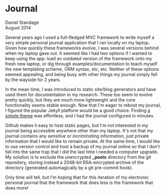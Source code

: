 # Journal
Daniel Standage  
August 2014

Several years ago I used a full-fledged MVC framework to write myself a very simple personal journal application that I ran locally on my laptop.
Given how quickly these frameworks evolve, I was several versions behind when my laptop gave out.
It seemed like I had two options if I wanted to keep using the app: load an outdated version of the framework onto my fresh new laptop, or dig through examples/documentation to teach myself the new templating scheme, ORM syntax, etc, etc.
Neither of these options seemed appealing, and being busy with other things my journal simply fell by the wayside for 2 years.

In the mean time, I was introduced to static site/blog generators and have used them for documentation in my research.
These too seem to evolve pretty quickly, but they are much more lightweight and the core functionality seems stable enough.
Now that I'm eager to reboot my journal, I figured the popular Jekyll platform would be a good choice.
Finding [a simple theme](https://github.com/aigarsdz/brume) was effortless, and I had the journal configured in minutes.

Github makes it easy to host static pages, but I'm not interested in my journal being accessible anywhere other than my laptop.
It's not that my journal contains any *sensitive* or *incriminating* information, just private information that I would like to remain private.
At the same time, I would like to use version control and host a backup of my journal online so that I don't fall into the same trap that I did the last time I needed a computer upgrade.
My solution is to exclude the unencrypted **_posts** directory from the git repository, storing instead a 2048-bit RSA-encrypted archive of the directory (generated automagically by a git pre-commit hook).

Only time will tell, but I'm hoping that for this iteration of my electronic personal journal that the framework that does less is the framework that does more!
